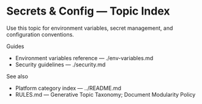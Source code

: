 # Secrets & Config — Topic Index

Use this topic for environment variables, secret management, and configuration conventions.

Guides
- Environment variables reference — ./env-variables.md
- Security guidelines — ./security.md

See also
- Platform category index — ../README.md
- RULES.md — Generative Topic Taxonomy; Document Modularity Policy
